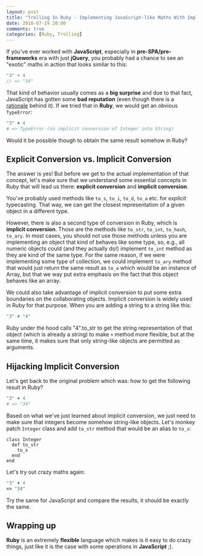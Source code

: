 ```yaml
---
layout: post
title: "Trolling In Ruby - Implementing JavaScript-like Maths With Implicit Conversion Hijacking"
date: 2018-07-29 20:00
comments: true
categories: [Ruby, Trolling]
---
```


If you've ever worked with **JavaScript**, especially in **pre-SPA/pre-frameworks** era with just **jQuery**, you probably had a chance to see an "exotic" maths in action that looks similar to this:

``` javascript
"3" + 4
// => "34"
```

That kind of behavior usually comes as a **big surprise** and due to that fact, JavaScript has gotten some **bad reputation** (even though there is a [rationale](https://karolgalanciak.com/blog/2017/01/22/javascript-the-surprising-parts/) behind it). If we tried that in **Ruby**, we would get an obvious `TypeError`:

``` ruby
"3" + 4
# => TypeError (no implicit conversion of Integer into String)
```

Would it be possible though to obtain the same result somehow in Ruby?

<!--more-->

## Explicit Conversion vs. Implicit Conversion

The answer is yes! But before we get to the actual implementation of that concept, let's make sure that we understand some essential concepts in Ruby that will lead us there: **explicit conversion** and **implicit conversion**.

You've probably used methods like `to_s`, `to_i`, `to_d`, `to_a` etc. for *explicit* typecasting. That way, we can get the closest representation of a given object in a different type.

However, there is also a second type of conversion in Ruby, which is **implicit conversion**.  Those are the methods like `to_str`, `to_int`, `to_hash`, `to_ary`. In most cases, you should not use those methods unless you are implementing an object that kind of behaves like some type, so, e.g., all numeric objects could (and they actually do!) implement `to_int` method as they are kind of the same type. For the same reason, if we were implementing some type of collection, we could implement `to_ary` method that would just return the same result as `to_a`  which would be an instance of Array, but that we way put extra emphasis on the fact that this object behaves like an array.

We could also take advantage of implicit conversion to put some extra boundaries on the collaborating objects.  Implicit conversion is widely used in Ruby for that purpose. When you are adding a string to a string like this:

``` rb
"3" + "4"
```

Ruby under the hood calls "4".to_str to get the string representation of that object (which is already a string) to make `+` method more flexible, but at the same time, it makes sure that only string-like objects are permitted as arguments.

## Hijacking Implicit Conversion

Let's get back to the original problem which was: how to get the following result in Ruby?

``` ruby
"3" + 4
# => "34"
```
Based on what we've just learned about implicit conversion, we just need to make sure that integers become somehow string-like objects. Let's monkey patch `Integer` class and add `to_str` method that would be an alias to `to_s`:

```
class Integer
  def to_str
    to_s
  end
end
```

Let's try out crazy maths again:

``` ruby
"3" + 4
=> "34"
```

Try the same for JavaScript and compare the results, it should be exactly the same.

## Wrapping up

**Ruby** is an extremely **flexible** language which makes is it easy to do crazy things, just like it is the case with some operations in **JavaScript** ;).
